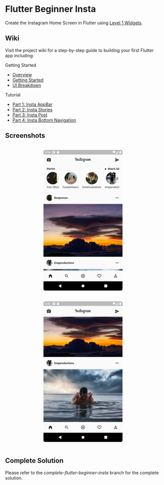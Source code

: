 # Flutter Beginner Insta

Create the Instagram Home Screen in Flutter using [Level 1 Widgets](https://docs.google.com/document/d/1dWFiGKUFVATSy-y_Il7X9S_d2_9IHJyfx_i_f6wPJOk/edit?usp=sharing).

## Wiki

Visit the project wiki for a step-by-step guide to building your first Flutter app including:

Getting Started
* [Overview](https://github.com/ldc-studio/flutter_beginner_insta/wiki)
* [Getting Started](https://github.com/ldc-studio/flutter_beginner_insta/wiki/Getting-Started)
* [UI Breakdown](https://github.com/ldc-studio/flutter_beginner_insta/wiki/UI-Breakdown)

Tutorial
* [Part 1: Insta AppBar](https://github.com/ldc-studio/flutter_beginner_insta/wiki/Part-1:-Insta-AppBar)
* [Part 2: Insta Stories](https://github.com/ldc-studio/flutter_beginner_insta/wiki/Part-2:-Insta-Stories)
* [Part 3: Insta Post](https://github.com/ldc-studio/flutter_beginner_insta/wiki/Part-3:-Insta-Post)
* [Part 4: Insta Bottom Navigation](https://github.com/ldc-studio/flutter_beginner_insta/wiki/Part-4:-Bottom-Navigation)

## Screenshots

<p align="center">
  <img src="screenshots/instagram_01.png" width="256" hspace="16" vspace="16">
  <img src="screenshots/instagram_02.png" width="256" hspace="16" vspace="16">
</p>

## Complete Solution

Please refer to the _complete-flutter-beginner-insta_ branch for the complete solution. 